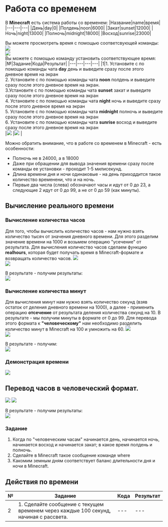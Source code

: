 # Работа со временем
В **Minecraft** есть система работы со временем:
|Название|name|время|
|---|---|---|
|День|day|0|
|Полдень|noon|6000|	
|Закат|sunset‌|12000|
|Ночь|night|13000|
|Полночь|midnight|18000|
|Восход|sunrise‌|23000|
		
Вы можете просмотреть время с помощью соответсвующей команды:  
<img src = "img/time01.png">  
<img src = "img/time02.png">  
Вы можете с помощью команду установить соответствующее время:  
|№|Задание|Кода|Результат|
|---|---|---|---|
|1|1. Установите с по помощью команды чата **day** день и выведите сразу после этого дневное время на экран<br> 2. Установите с по помощью команды чата **noon** полдень и выведите сразу после этого дневное время на экран. <br> 3.Установите с по помощью команды чата **sunset‌** закат и выведите сразу после этого дневное время на экран<br>  4. Установите с по помощью команды чата **night** ночь и выведите сразу после этого дневное время на экран<br>5. Установите с по помощью команды чата **midnight** полночь и выведите сразу после этого дневное время на экран<br>  6. Установите с по помощью команды чата **sunrise‌** восход и выведите сразу после этого дневное время на экран<br> |<img src = "img/day01.png">  |<img src = "img/day02.png"> |


Можно обратить внимание, что в работе со временем в Minecraft - есть особенности: 
* Полночь не в 24000, а в 18000 
* Даже при обращении для вывода значения времени сразу после команды ее установки - проходит 1-5 милисекунд.
* Длина времени дня и ночи одинаковые - на день приходдится такое количество временени, что и на ночь.
* Первые два числа (слева) обозначают часы и идут от 0 до 23, а следующие 2 идут от 0 до 99, а не от 0 до 59 (как минуты).

## Вычисление реального времени
### Вычисление количества часов
Для того, чтобы вычислить количество часов - нам нужно взять количество тысяч от значения дневного времени. Для этого разделим значение времени на 1000 и возьмем операцию "усечение" от результата. Для вычисления количество часов сделаем функцию **realhours**, которая будет получать время в Minecraft-формате и возвращать количество часов.
<img src = "img/realhours01.png">  
<img src = "img/realhours02.png">  
  
В результате - получим результаты:  
<img src = "img/realhours03.png">  

### Вычисление количества минут
Для вычисления минут нам нужно взять количество секунд (взяв остаток от деления дневного времени на 1000), а далее - применить операцию **отсечение** от результата деления количества секунд на 10. В результате - мы получим минуты в формате от 0 до 99. Для перевода этого формата к **"человеческому"** нам необходимо разделить количество минут в Minecraft на 100 и умножить на 60.
<img src = "img/realminutes01.png">  
<img src = "img/realminutes02.png">  
  
В результате - получим:  
<img src = "img/realminutes03.png">  

### Демонстрация времени

<img src = "img/realtime01.png">  

## Перевод часов в человеческий формат.

<img src = "img/daytime01.png">  
<img src = "img/daytime02.png">  
  
В результате - получим результаты:  
<img src = "img/daytime03.png">  

### Задание
1. Когда по "человеческим часам" начинается день, начинается ночь, начинается восход и начинается закат; в какое время полдень и полночь. 
2. Сделайте в Minecraft такое сообщение команде where
3. Какомим земным дням соответствует баланс длительности дня и ночи в Minecraft.

## Действия по времени

|№|Задание|Кода|Результат|
|---|---|---|---|
|2|1. Сделайте сообщение с текущем временем через каждые 100 секунд, начиная с рассвета.|---|---|
